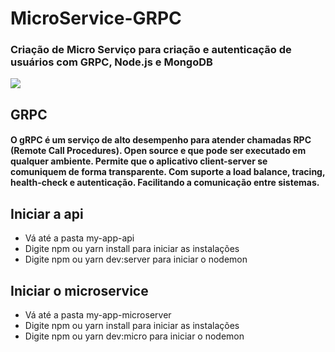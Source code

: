 # MicroService-GRPC
### Criação de Micro Serviço para criação e autenticação de usuários com GRPC, Node.js e MongoDB

<img src="https://user-images.githubusercontent.com/55901431/89127293-cad63000-d4c2-11ea-96f7-c0eaff6aa368.png"/>

## GRPC
<h4>
 O gRPC é um serviço de alto desempenho para atender chamadas RPC (Remote Call Procedures). Open source e que pode ser executado em qualquer ambiente. Permite que o aplicativo client-server se comuniquem de forma transparente. Com suporte a load balance, tracing, health-check e autenticação. Facilitando a comunicação entre sistemas.
</h4>

## Iniciar a api

- Vá até a pasta my-app-api
- Digite npm ou yarn install para iniciar as instalações
- Digite npm ou yarn dev:server para iniciar o nodemon

## Iniciar o microservice

- Vá até a pasta my-app-microserver
- Digite npm ou yarn install para iniciar as instalações
- Digite npm ou yarn dev:micro para iniciar o nodemon
